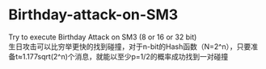 # Birthday-attack-on-SM3
Try to execute Birthday Attack on SM3 (8 or 16 or 32 bit)   
生日攻击可以比穷举更快的找到碰撞，对于n-bit的Hash函数（N=2^n），只要准备t≈1.177sqrt(2^n)个消息，就能以至少p=1/2的概率成功找到一对碰撞 
